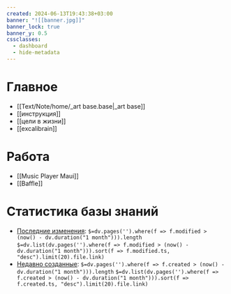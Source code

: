 ```yaml
---
created: 2024-06-13T19:43:38+03:00
banner: "![[banner.jpg]]"
banner_lock: true
banner_y: 0.5
cssclasses:
  - dashboard
  - hide-metadata
---
```


# Главное
 - [[Text/Note/home/_art base.base|_art base]]
 - [[инструкция]]
 - [[цели в жизни]]
 - [[excalibrain]]
# Работа
 - [[Music Player Maui]]
 - [[Baffle]]
# Статистика базы знаний
- [Последние изменения](changed): `$=dv.pages('').where(f => f.modified > (now() - dv.duration("1 month"))).length`
 `$=dv.list(dv.pages('').where(f => f.modified > (now() - dv.duration("1 month"))).sort(f => f.modified.ts, "desc").limit(20).file.link)`
- [Недавно созданные](created): `$=dv.pages('').where(f => f.created > (now() - dv.duration("1 month"))).length`
  `$=dv.list(dv.pages('').where(f => f.created > (now() - dv.duration("1 month"))).sort(f => f.created.ts, "desc").limit(20).file.link)`
